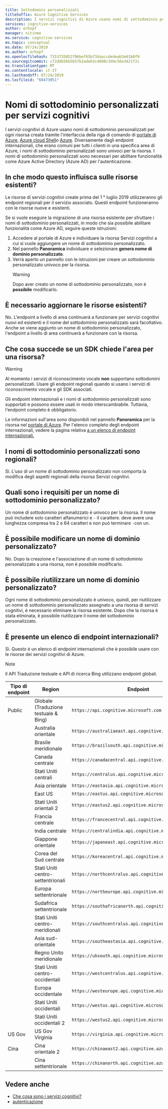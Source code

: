 ```yaml
---
title: Sottodomini personalizzati
titleSuffix: Azure Cognitive Services
description: I servizi cognitivi di Azure usano nomi di sottodominio personalizzati per ogni risorsa creata tramite l'interfaccia della riga di comando di portale di Azure, Azure Cloud Shell o Azure. Diversamente dagli endpoint internazionali, che erano comuni per tutti i clienti in una specifica area di Azure, i nomi di sottodominio personalizzati sono univoci per la risorsa. I nomi di sottodominio personalizzati sono necessari per abilitare funzionalità come Azure Active Directory (Azure AD) per l'autenticazione.
services: cognitive-services
author: erhopf
manager: nitinme
ms.service: cognitive-services
ms.topic: conceptual
ms.date: 07/24/2019
ms.author: erhopf
ms.openlocfilehash: 7153735052f96bef65bf3daaccde4eab3e61b0f9
ms.sourcegitcommit: c72ddb56b5657b2adeb3c4608c3d4c56e3421f2c
ms.translationtype: MT
ms.contentlocale: it-IT
ms.lasthandoff: 07/24/2019
ms.locfileid: "68473051"
---
```

# <a name="custom-subdomain-names-for-cognitive-services"></a>Nomi di sottodominio personalizzati per servizi cognitivi

I servizi cognitivi di Azure usano nomi di sottodominio personalizzati per ogni risorsa creata tramite l'interfaccia della riga di comando di [portale di Azure](https://portal.azure.com), [Azure cloud Shell](https://azure.microsoft.com/features/cloud-shell/)o [Azure](https://docs.microsoft.com/cli/azure/install-azure-cli). Diversamente dagli endpoint internazionali, che erano comuni per tutti i clienti in una specifica area di Azure, i nomi di sottodominio personalizzati sono univoci per la risorsa. I nomi di sottodominio personalizzati sono necessari per abilitare funzionalità come Azure Active Directory (Azure AD) per l'autenticazione.

## <a name="how-does-this-impact-existing-resources"></a>In che modo questo influisca sulle risorse esistenti?

Le risorse di servizi cognitivi create prima del 1 ° luglio 2019 utilizzeranno gli endpoint regionali per il servizio associato. Questi endpoint funzioneranno con le risorse nuove e esistenti.

Se si vuole eseguire la migrazione di una risorsa esistente per sfruttare i nomi di sottodominio personalizzati, in modo che sia possibile abilitare funzionalità come Azure AD, seguire queste istruzioni:

1. Accedere al portale di Azure e individuare la risorsa Servizi cognitivi a cui si vuole aggiungere un nome di sottodominio personalizzato.
2. Nel pannello **Panoramica** individuare e selezionare **genera nome di dominio personalizzato**.
3. Verrà aperto un pannello con le istruzioni per creare un sottodominio personalizzato univoco per la risorsa.
   > [!WARNING]
   > Dopo aver creato un nome di sottodominio personalizzato, non è **possibile** modificarlo.

## <a name="do-i-need-to-update-my-existing-resources"></a>È necessario aggiornare le risorse esistenti?

No. L'endpoint a livello di area continuerà a funzionare per servizi cognitivi nuovi ed esistenti e il nome del sottodominio personalizzato sarà facoltativo. Anche se viene aggiunto un nome di sottodominio personalizzato, l'endpoint a livello di area continuerà a funzionare con la risorsa.

## <a name="what-if-an-sdk-asks-me-for-the-region-for-a-resource"></a>Che cosa succede se un SDK chiede l'area per una risorsa?

> [!WARNING]
> Al momento i servizi di riconoscimento vocale **non** supportano sottodomini personalizzati. Usare gli endpoint regionali quando si usano i servizi di riconoscimento vocale e gli SDK associati.

Gli endpoint internazionali e i nomi di sottodominio personalizzati sono supportati e possono essere usati in modo interscambiabile. Tuttavia, l'endpoint completo è obbligatorio.

Le informazioni sull'area sono disponibili nel pannello **Panoramica** per la risorsa nel [portale di Azure](https://portal.azure.com). Per l'elenco completo degli endpoint internazionali, vedere la pagina relativa [a un elenco di endpoint internazionali.](#is-there-a-list-of-regional-endpoints)

## <a name="are-custom-subdomain-names-regional"></a>I nomi di sottodominio personalizzati sono regionali?

Sì. L'uso di un nome di sottodominio personalizzato non comporta la modifica degli aspetti regionali della risorsa Servizi cognitivi.

## <a name="what-are-the-requirements-for-a-custom-subdomain-name"></a>Quali sono i requisiti per un nome di sottodominio personalizzato?

Un nome di sottodominio personalizzato è univoco per la risorsa. Il nome può includere solo caratteri alfanumerici e `-` il carattere. deve avere una lunghezza compresa tra 2 e 64 caratteri e non può terminare `-`con un.

## <a name="can-i-change-a-custom-domain-name"></a>È possibile modificare un nome di dominio personalizzato?

No. Dopo la creazione e l'associazione di un nome di sottodominio personalizzato a una risorsa, non è possibile modificarlo.

## <a name="can-i-reuse-a-custom-domain-name"></a>È possibile riutilizzare un nome di dominio personalizzato?

Ogni nome di sottodominio personalizzato è univoco, quindi, per riutilizzare un nome di sottodominio personalizzato assegnato a una risorsa di servizi cognitivi, è necessario eliminare la risorsa esistente. Dopo che la risorsa è stata eliminata, è possibile riutilizzare il nome del sottodominio personalizzato.

## <a name="is-there-a-list-of-regional-endpoints"></a>È presente un elenco di endpoint internazionali?

Sì. Questo è un elenco di endpoint internazionali che è possibile usare con le risorse dei servizi cognitivi di Azure.

> [!NOTE]
> Il API Traduzione testuale e API di ricerca Bing utilizzano endpoint globali.

| Tipo di endpoint | Region | Endpoint |
|---------------|--------|----------|
| Public | Globale (Traduzione testuale & Bing) | `https://api.cognitive.microsoft.com` |
| | Australia orientale | `https://australiaeast.api.cognitive.microsoft.com` |
| | Brasile meridionale | `https://brazilsouth.api.cognitive.microsoft.com` |
| | Canada centrale | `https://canadacentral.api.cognitive.microsoft.com` |
| | Stati Uniti centrali | `https://centralus.api.cognitive.microsoft.com` |
| | Asia orientale | `https://eastasia.api.cognitive.microsoft.com` |
| | East US | `https://eastus.api.cognitive.microsoft.com` |
| | Stati Uniti orientali 2 | `https://eastus2.api.cognitive.microsoft.com` |
| | Francia centrale | `https://francecentral.api.cognitive.microsoft.com` |
| | India centrale | `https://centralindia.api.cognitive.microsoft.com` |
| | Giappone orientale | `https://japaneast.api.cognitive.microsoft.com` |
| | Corea del Sud centrale | `https://koreacentral.api.cognitive.microsoft.com` |
| | Stati Uniti centro-settentrionali | `https://northcentralus.api.cognitive.microsoft.com` |
| | Europa settentrionale | `https://northeurope.api.cognitive.microsoft.com` |
| | Sudafrica settentrionale | `https://southafricanorth.api.cognitive.microsoft.com` |
| | Stati Uniti centro-meridionali | `https://southcentralus.api.cognitive.microsoft.com` |
| | Asia sud-orientale | `https://southeastasia.api.cognitive.microsoft.com` |
| | Regno Unito meridionale | `https://uksouth.api.cognitive.microsoft.com` |
| | Stati Uniti centro-occidentali | `https://westcentralus.api.cognitive.microsoft.com` |
| | Europa occidentale | `https://westeurope.api.cognitive.microsoft.com` |
| | Stati Uniti occidentali | `https://westus.api.cognitive.microsoft.com` |
| | Stati Uniti occidentali 2 | `https://westus2.api.cognitive.microsoft.com` |
| US Gov | US Gov Virginia | `https://virginia.api.cognitive.microsoft.us` |
| Cina | Cina orientale 2 | `https://chinaeast2.api.cognitive.azure.cn` |
| | Cina settentrionale | `https://chinanorth.api.cognitive.azure.cn` |

## <a name="see-also"></a>Vedere anche

* [Che cosa sono i servizi cognitivi?](Welcome.md)
* [autenticazione](authentication.md)
